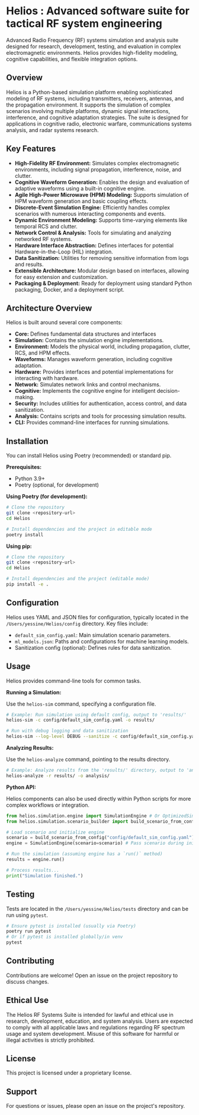 
# Helios : Advanced software suite for tactical RF system engineering

Advanced Radio Frequency (RF) systems simulation and analysis suite designed for research, development, testing, and evaluation in complex electromagnetic environments. Helios provides high-fidelity modeling, cognitive capabilities, and flexible integration options.

## Overview

Helios is a Python-based simulation platform enabling sophisticated modeling of RF systems, including transmitters, receivers, antennas, and the propagation environment. It supports the simulation of complex scenarios involving multiple platforms, dynamic signal interactions, interference, and cognitive adaptation strategies. The suite is designed for applications in cognitive radio, electronic warfare, communications systems analysis, and radar systems research.

## Key Features

*   **High-Fidelity RF Environment:** Simulates complex electromagnetic environments, including signal propagation, interference, noise, and clutter.
*   **Cognitive Waveform Generation:** Enables the design and evaluation of adaptive waveforms using a built-in cognitive engine.
*   **Agile High-Power Microwave (HPM) Modeling:** Supports simulation of HPM waveform generation and basic coupling effects.
*   **Discrete-Event Simulation Engine:** Efficiently handles complex scenarios with numerous interacting components and events.
*   **Dynamic Environment Modeling:** Supports time-varying elements like temporal RCS and clutter.
*   **Network Control & Analysis:** Tools for simulating and analyzing networked RF systems.
*   **Hardware Interface Abstraction:** Defines interfaces for potential Hardware-in-the-Loop (HIL) integration.
*   **Data Sanitization:** Utilities for removing sensitive information from logs and results.
*   **Extensible Architecture:** Modular design based on interfaces, allowing for easy extension and customization.
*   **Packaging & Deployment:** Ready for deployment using standard Python packaging, Docker, and a deployment script.


## Architecture Overview

Helios is built around several core components:

*   **Core:** Defines fundamental data structures and interfaces 
*   **Simulation:** Contains the simulation engine implementations.
*   **Environment:** Models the physical world, including propagation, clutter, RCS, and HPM effects.
*   **Waveforms:** Manages waveform generation, including cognitive adaptation.
*   **Hardware:** Provides interfaces and potential implementations for interacting with hardware.
*   **Network:** Simulates network links and control mechanisms.
*   **Cognitive:** Implements the cognitive engine for intelligent decision-making.
*   **Security:** Includes utilities for authentication, access control, and data sanitization.
*   **Analysis:** Contains scripts and tools for processing simulation results.
*   **CLI:** Provides command-line interfaces for running simulations.

## Installation

You can install Helios using Poetry (recommended) or standard pip.

**Prerequisites:**
*   Python 3.9+
*   Poetry (optional, for development)

**Using Poetry (for development):**

```bash
# Clone the repository
git clone <repository-url>
cd Helios

# Install dependencies and the project in editable mode
poetry install
```

**Using pip:**

```bash
# Clone the repository
git clone <repository-url>
cd Helios

# Install dependencies and the project (editable mode)
pip install -e .
```

## Configuration

Helios uses YAML and JSON files for configuration, typically located in the `/Users/yessine/Helios/config` directory. Key files include:

*   `default_sim_config.yaml`: Main simulation scenario parameters.
*   `ml_models.json`: Paths and configurations for machine learning models.
*   Sanitization config (optional): Defines rules for data sanitization.

## Usage

Helios provides command-line tools for common tasks.

**Running a Simulation:**

Use the `helios-sim` command, specifying a configuration file.

```bash
# Example: Run simulation using default config, output to 'results/'
helios-sim -c config/default_sim_config.yaml -o results/

# Run with debug logging and data sanitization
helios-sim --log-level DEBUG --sanitize -c config/default_sim_config.yaml -o results_sanitized/
```

**Analyzing Results:**

Use the `helios-analyze` command, pointing to the results directory.

```bash
# Example: Analyze results from the 'results/' directory, output to 'analysis/'
helios-analyze -r results/ -o analysis/
```

**Python API:**

Helios components can also be used directly within Python scripts for more complex workflows or integration.

```python
from helios.simulation.engine import SimulationEngine # Or OptimizedSimulationEngine
from helios.simulation.scenario_builder import build_scenario_from_config

# Load scenario and initialize engine
scenario = build_scenario_from_config("config/default_sim_config.yaml")
engine = SimulationEngine(scenario=scenario) # Pass scenario during init

# Run the simulation (assuming engine has a `run()` method)
results = engine.run()

# Process results...
print("Simulation finished.")
```


## Testing

Tests are located in the `/Users/yessine/Helios/tests` directory and can be run using `pytest`.

```bash
# Ensure pytest is installed (usually via Poetry)
poetry run pytest
# Or if pytest is installed globally/in venv
pytest
```

## Contributing

Contributions are welcome! Open an issue on the project repository to discuss changes.

## Ethical Use

The Helios RF Systems Suite is intended for lawful and ethical use in research, development, education, and system analysis. Users are expected to comply with all applicable laws and regulations regarding RF spectrum usage and system development. Misuse of this software for harmful or illegal activities is strictly prohibited.

## License

This project is licensed under a proprietary license. 

## Support

For questions or issues, please open an issue on the project's repository.